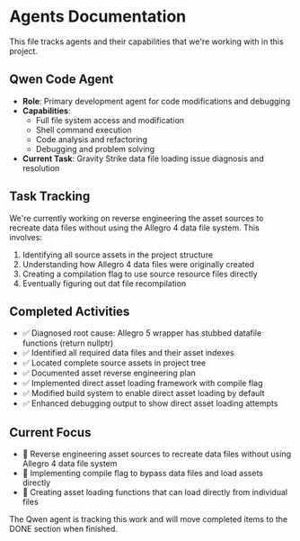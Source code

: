 # Agents Documentation

This file tracks agents and their capabilities that we're working with in this project.

## Qwen Code Agent
- **Role**: Primary development agent for code modifications and debugging
- **Capabilities**: 
  - Full file system access and modification
  - Shell command execution
  - Code analysis and refactoring
  - Debugging and problem solving
- **Current Task**: Gravity Strike data file loading issue diagnosis and resolution

## Task Tracking
We're currently working on reverse engineering the asset sources to recreate data files without using the Allegro 4 data file system. This involves:
1. Identifying all source assets in the project structure
2. Understanding how Allegro 4 data files were originally created
3. Creating a compilation flag to use source resource files directly
4. Eventually figuring out dat file recompilation

## Completed Activities
- ✅ Diagnosed root cause: Allegro 5 wrapper has stubbed datafile functions (return nullptr)
- ✅ Identified all required data files and their asset indexes
- ✅ Located complete source assets in project tree
- ✅ Documented asset reverse engineering plan
- ✅ Implemented direct asset loading framework with compile flag
- ✅ Modified build system to enable direct asset loading by default
- ✅ Enhanced debugging output to show direct asset loading attempts

## Current Focus
- 🔄 Reverse engineering asset sources to recreate data files without using Allegro 4 data file system
- 🔄 Implementing compile flag to bypass data files and load assets directly
- 🔄 Creating asset loading functions that can load directly from individual files

The Qwen agent is tracking this work and will move completed items to the DONE section when finished.